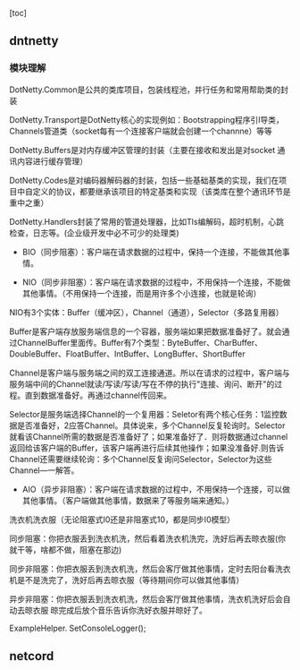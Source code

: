 [toc]



## dntnetty
### 模块理解
DotNetty.Common是公共的类库项目，包装线程池，并行任务和常用帮助类的封装

DotNetty.Transport是DotNetty核心的实现例如：Bootstrapping程序引l导类，Channels管道类（socket每有一个连接客户端就会创建一个channne）等等

DotNetty.Buffers是对内存缓冲区管理的封装（主要在接收和发出是对socket
通讯内容进行缓存管理）

DotNetty.Codes是对编码器解码器的封装，包括一些基础基类的实现，我们在项目中自定义的协议，都要继承该项目的特定基类和实现（该类库在整个通讯环节是重中之重）

DotNetty.Handlers封装了常用的管道处理器，比如Tls编解码，超时机制，心跳检查，日志等。(企业级开发中必不可少的处理类)


- BIO（同步阻塞）：客户端在请求数据的过程中，保持一个连接，不能做其他事情。

- NIO（同步非阻塞）：客户端在请求数据的过程中，不用保持一个连接，不能做其他事情。（不用保持一个连接，而是用许多个小连接，也就是轮询）

NIO有3个实体：Buffer（缓冲区），Channel（通道），Selector（多路复用器）

Buffer是客户端存放服务端信息的一个容器，服务端如果把数据准备好了。就会通过ChannelBuffer里面传。Buffer有7个类型：ByteBuffer、CharBuffer、DoubleBuffer、FloatBuffer、IntBuffer、LongBuffer、ShortBuffer

Channel是客户端与服务端之间的双工连接通道。所以在请求的过程中，客户端与服务端中间的Channel就读/写读/写读/写在不停的执行"连接、询问、断开"的过程。直到数据准备好。再通过channel传回来。

Selector是服务端选择Channel的一个复用器：Seletor有两个核心任务：1监控数据是否准备好，2应答Channel。具体说来，多个Channel反复轮询时。Selector就看该Channel所需的数据是否准备好了；如果准备好了．则将数据通过channel返回给该客户端的Buffer，该客户端再进行后续其他操作；如果没准备好.则告诉Channel还需要继续轮询：多个Channel反复询问Selector，Selector为这些Channel—一解答。

- AIO（异步非阻塞）：客户端在请求数据的过程中，不用保持一个连接，可以做其他事情。（客户端做其他事情，数据来了等服务端来通知。）


洗衣机洗衣服（无论阻塞式I0还是非阻塞式10，都是同步I0模型）

同步阻塞：你把衣服丢到洗衣机洗，然后看着洗衣机洗完，洗好后再去晾衣服(你就干等，啥都不做，阻塞在那边)

同步非阻塞：你把衣服丢到洗衣机洗，然后会客厅做其他事情，定时去阳台看洗衣机是不是洗完了，洗好后再去晾衣服（等待期间你可以做其他事情）

异步非阻塞：你把衣服丢到洗衣机洗，然后会客厅做其他事情，洗衣机洗好后会自动去晾衣服
晾完成后放个音乐告诉你洗好衣服并晾好了。



ExampleHelper. SetConsoleLogger();






## netcord






